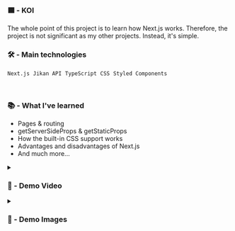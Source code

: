 ###  🟦 - KOI
The whole point of this project is to learn how Next.js works. Therefore, the project is not significant as my other projects. Instead, it's simple.

### 🛠️ - Main technologies 
`Next.js` &nbsp;`Jikan API` &nbsp;`TypeScript` &nbsp;`CSS`  &nbsp;`Styled Components` 

<br>  

### 📚 - What I've learned 

- Pages & routing 
- getServerSideProps & getStaticProps
- How the built-in CSS support works  
- Advantages and disadvantages of Next.js
- And much more...
 

<details>
<summary><h3> 🎥 - Demo Video </h3></summary>
<video src="https://user-images.githubusercontent.com/71933266/202891641-34f7d7a7-84f5-4335-9cd8-13444173a5a9.mp4" controls="controls" style="max-width: 730px;">
</video>
</details>
 

<details>
<summary><h3> 📸 - Demo Images </h3></summary>


![Screenshot from 2022-11-20 08-17-41](https://user-images.githubusercontent.com/71933266/202891101-6e663490-9045-4b78-92d1-156fc554ca41.png)

#
 ![Screenshot from 2022-11-20 08-18-04](https://user-images.githubusercontent.com/71933266/202891104-f9eb967e-e180-49ab-9a22-61c0514dd583.png)

 
#

 ![Screenshot from 2022-11-20 08-18-14](https://user-images.githubusercontent.com/71933266/202891106-ec458844-8b33-4ef4-9e7a-5581c646280e.png)

 
#
 ![IMG_5694](https://user-images.githubusercontent.com/71933266/202891111-cfa448fc-343f-4f0e-bc47-bcb03dc98229.jpg)


#
![Screenshot from 2022-11-20 08-18-48](https://user-images.githubusercontent.com/71933266/202891108-2b7d1eba-a69c-424e-9418-414ecf87ab64.png)

 
 
 
 
 
</details>
